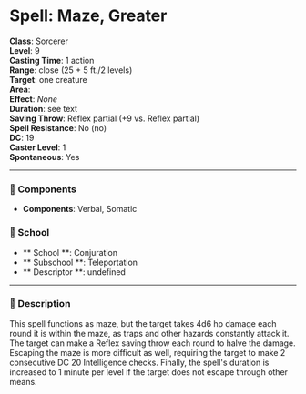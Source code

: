 
# Spell: Maze, Greater
**Class**: Sorcerer  
**Level**: 9  
**Casting Time**: 1 action  
**Range**: close (25 + 5 ft./2 levels)  
**Target**: one creature  
**Area**:   
**Effect**: _None_  
**Duration**: see text  
**Saving Throw**: Reflex partial (+9 vs. Reflex partial)  
**Spell Resistance**: No (no)  
**DC**: 19  
**Caster Level**: 1  
**Spontaneous**: Yes

---

### 🔮 Components
- **Components**: Verbal, Somatic

### 🏫 School
- ** School **: Conjuration
- ** Subschool **: Teleportation
- ** Descriptor **: undefined
---

### 📜 Description
This spell functions as maze, but the target takes 4d6 hp damage each round it is within the maze, as traps and other hazards constantly attack it. The target can make a Reflex saving throw each round to halve the damage. Escaping the maze is more difficult as well, requiring the target to make 2 consecutive DC 20 Intelligence checks. Finally, the spell's duration is increased to 1 minute per level if the target does not escape through other means.
